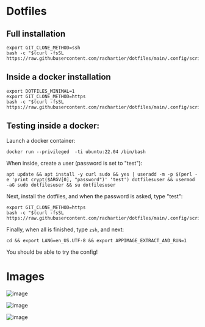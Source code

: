 # Dotfiles

Full installation
--------------------

```
export GIT_CLONE_METHOD=ssh
bash -c "$(curl -fsSL https://raw.githubusercontent.com/rachartier/dotfiles/main/.config/scripts/first_install.sh)"
```

Inside a docker installation
--------------------

```
export DOTFILES_MINIMAL=1 
export GIT_CLONE_METHOD=https
bash -c "$(curl -fsSL https://raw.githubusercontent.com/rachartier/dotfiles/main/.config/scripts/first_install.sh)"
```

## Testing inside a docker:

Launch a docker container: 
```
docker run --privileged  -ti ubuntu:22.04 /bin/bash
```

When inside, create a user (password is set to "test"):
```
apt update && apt install -y curl sudo && yes | useradd -m -p $(perl -e 'print crypt($ARGV[0], "password")' 'test') dotfilesuser && usermod -aG sudo dotfilesuser && su dotfilesuser
```

Next, install the dotfiles, and when the password is asked, type "test":
```
export GIT_CLONE_METHOD=https
bash -c "$(curl -fsSL https://raw.githubusercontent.com/rachartier/dotfiles/main/.config/scripts/first_install.sh)"
```

Finally, when all is finished, type `zsh`, and next:
```
cd && export LANG=en_US.UTF-8 && export APPIMAGE_EXTRACT_AND_RUN=1
```

You should be able to try the config!

# Images

![image](https://github.com/rachartier/dotfiles/assets/2057541/84147121-17c3-4234-a2b0-a278458c78c7)

![image](https://github.com/rachartier/dotfiles/assets/2057541/97b1d57f-93ac-4462-9963-89831e9987e9)

![image](https://github.com/rachartier/dotfiles/assets/2057541/4de1e93a-e167-4bd1-8786-d28172e56e6a)
